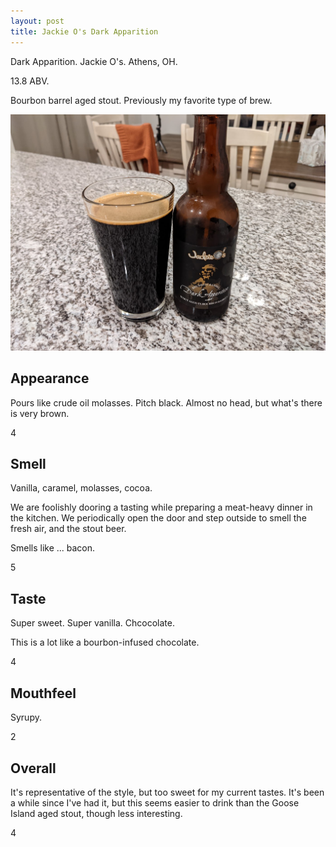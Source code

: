 ```yaml
---
layout: post
title: Jackie O's Dark Apparition
---
```

Dark Apparition.
Jackie O's.
Athens, OH.

13.8 ABV.

Bourbon barrel aged stout.
Previously my favorite type of brew.

<img class="beer-photo" src="/beer/images/2021-05-10-jackie-os-dark-apparition.jpg"/>



## Appearance

Pours like crude oil molasses.
Pitch black.
Almost no head, but what's there is very brown.

4


## Smell

Vanilla, caramel, molasses, cocoa.

We are foolishly dooring a tasting while preparing a meat-heavy dinner in the kitchen.
We periodically open the door and step outside to smell the fresh air,
and the stout beer.

Smells like ... bacon.

5


## Taste

Super sweet. Super vanilla.
Chcocolate.

This is a lot like a bourbon-infused chocolate.

4


## Mouthfeel

Syrupy.

2


## Overall

It's representative of the style,
but too sweet for my current tastes.
It's been a while since I've had it,
but this seems easier to drink than the Goose Island aged stout,
though less interesting.

4

